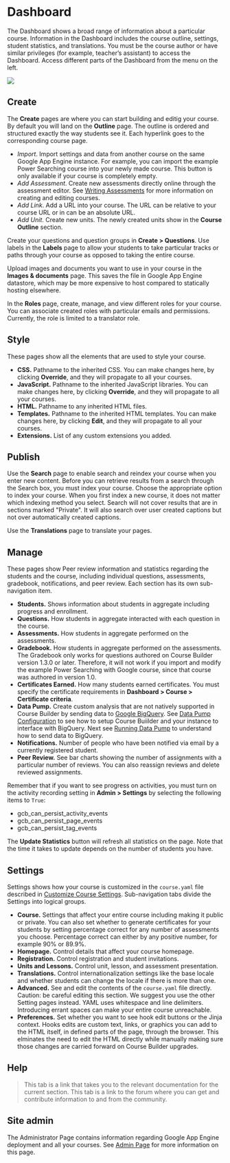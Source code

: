 <h1>Dashboard</h1>



The Dashboard shows a broad range of information about a particular course. Information in the Dashboard includes the course outline, settings, student statistics, and translations. You must be the course author or have similar privileges (for example, teacher’s assistant) to access the Dashboard. Access different parts of the Dashboard from the menu on the left.

<img src='http://wiki.course-builder.googlecode.com/git/images/dashboard-teacher.png' />

## Create ##
The **Create** pages are where you can start building and editig your course. By default you will land on the **Outline** page. The outline is ordered and structured exactly the way students see it. Each hyperlink goes to the corresponding course page.

  * _Import_. Import settings and data from another course on the same Google App Engine instance. For example, you can import the example Power Searching course into your newly made course. This button is only available if your course is completely empty.
  * _Add Assessment_. Create new assessments directly online through the assessment editor. See [Writing Assessments](CreateAssessments#Writing_assessments.md) for more information on creating and editing courses.
  * _Add Link_. Add a URL into your course. The URL can be relative to your course URL or in can be an absolute URL.
  * _Add Unit_. Create new units. The newly created units show in the **Course Outline** section.

Create your questions and question groups in **Create > Questions**. Use labels in the **Labels** page to allow your students to take particular tracks or paths through your course as opposed to taking the entire course.

Upload images and documents you want to use in your course in the **Images & documents** page. This saves the file in Google App Engine datastore, which may be more expensive to host compared to statically hosting elsewhere.

In the **Roles** page, create, manage, and view different roles for your course. You can associate created roles with particular emails and permissions. Currently, the role is limited to a translator role.

## Style ##
These pages show all the elements that are used to style your course.

  * **CSS.** Pathname to the inherited CSS. You can make changes here, by clicking **Override**, and they will propagate to all your courses.
  * **JavaScript.** Pathname to the inherited JavaScript libraries. You can make changes here, by clicking **Override**, and they will propagate to all your courses.
  * **HTML.** Pathname to any inherited HTML files.
  * **Templates.** Pathname to the inherited HTML templates. You can make changes here, by clicking **Edit**, and they will propagate to all your courses.
  * **Extensions.** List of any custom extensions you added.

## Publish ##
Use the **Search** page to enable search and reindex your course when you enter new content. Before you can retrieve results from a search through the Search box, you must index your course. Choose the appropriate option to index your course. When you first index a new course, it does not matter which indexing method you select. Search will not cover results that are in sections marked "Private". It will also search over user created captions but not over automatically created captions.

Use the **Translations** page to translate your pages.
## Manage ##
These pages show Peer review information and statistics regarding the students and the course, including individual questions, assessments, gradebook, notifications, and peer review.  Each section has its own sub-navigation item.

  * **Students.** Shows information about students in aggregate including progress and enrollment.
  * **Questions.** How students in aggregate interacted with each question in the course.
  * **Assessments.** How students in aggregate performed on the assessments.
  * **Gradebook.** How students in aggregate performed on the assessments. The Gradebook only works for questions authored on Course Builder version 1.3.0 or later.  Therefore, it will not work if you import and modify the example Power Searching with Google course, since that course was authored in version 1.0.
  * **Certificates Earned.** How many students earned certificates. You must specify the certificate requirements in **Dashboard > Course > Certificate criteria**.
  * **Data Pump.** Create custom analysis that are not natively supported in Course Builder by sending data to [Google BigQuery](https://cloud.google.com/bigquery/). See [Data Pump Configuration](https://www.youtube.com/watch?v=2ticBJcZGZ8) to see how to setup Course Buiilder and your instance to interface with BigQuery. Next see [Running Data Pump](https://www.youtube.com/watch?v=cz80K9DPtxg) to understand how to send data to BigQuery.
  * **Notifications.** Number of people who have been notified via email by a currently registered student.
  * **Peer Review.** See bar charts showing the number of assignments with a particular number of reviews.  You can also reassign reviews and delete reviewed assignments.

Remember that if you want to see progress on activities, you must turn on the activity recording setting in **Admin > Settings** by selecting the following items to `True`:
  * gcb\_can\_persist\_activity\_events
  * gcb\_can\_persist\_page\_events
  * gcb\_can\_persist\_tag\_events

The **Update Statistics** button will refresh all statistics on the page. Note that the time it takes to update depends on the number of students you have.

## Settings ##
Settings shows how your course is customized in the `course.yaml` file described in [Customize Course Settings](CourseSettings.md). Sub-navigation tabs divide the Settings into logical groups.

  * **Course.** Settings that affect your entire course including making it public or private. You can also set whether to generate certificates for your students by setting percentage correct for any number of assessments you choose. Percentage correct can either by any positive number, for example 90% or 89.9%.
  * **Homepage.** Control details that affect your course homepage.
  * **Registration.** Control registration and student invitations.
  * **Units and Lessons.** Control unit, lesson, and assessment presentation.
  * **Translations.** Control internationalization settings like the base locale and whether students can change the locale if there is more than one.
  * **Advanced.** See and edit the contents of the `course.yaml` file directly. Caution: be careful editing this section. We suggest you use the other Setting pages instead. YAML uses whitespace and line delimiters. Introducing errant spaces can make your entire course unreachable.
  * **Preferences.** Set whether you want to see hook edit buttons or the Jinja context.  Hooks edits are custom text, links, or graphics you can add to the HTML itself, in defined parts of the page, through the browser. This elminates the need to edit the HTML directly while manually making sure those changes are carried forward on Course Builder upgrades.

## Help ##
> This tab is a link that takes you to the relevant documentation for the current section. This tab is a link to the forum where you can get and contribute information to and from the community.

## Site admin ##
The Administrator Page contains information regarding Google App Engine deployment and all your courses. See [Admin Page](AdminPage.md) for more information on this page.